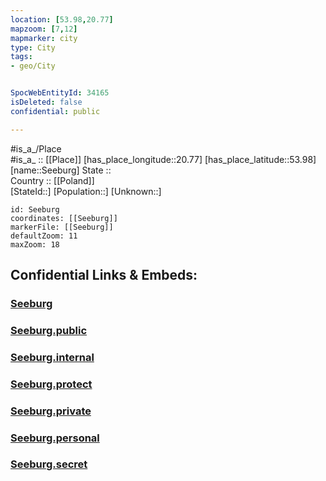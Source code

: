 ```yaml
---
location: [53.98,20.77] 
mapzoom: [7,12] 
mapmarker: city 
type: City
tags:
- geo/City


SpocWebEntityId: 34165
isDeleted: false
confidential: public

---
```

#is_a_/Place  
#is_a_ :: [[Place]] 
[has_place_longitude::20.77] 
[has_place_latitude::53.98] 
[name::Seeburg] 
State ::  
Country :: [[Poland]]  
[StateId::] 
[Population::] 
[Unknown::] 


```leaflet
id: Seeburg
coordinates: [[Seeburg]] 
markerFile: [[Seeburg]] 
defaultZoom: 11 
maxZoom: 18
```


## Confidential Links & Embeds: 

### [Seeburg](/_Standards/Earth/Continent/Europe/Europe~East/Poland/Provinces~Poland/Warmian-Masurian/City/Seeburg.md) 

### [Seeburg.public](/_public/Earth/Continent/Europe/Europe~East/Poland/Provinces~Poland/Warmian-Masurian/City/Seeburg.public.md) 

### [Seeburg.internal](/_internal/Earth/Continent/Europe/Europe~East/Poland/Provinces~Poland/Warmian-Masurian/City/Seeburg.internal.md) 

### [Seeburg.protect](/_protect/Earth/Continent/Europe/Europe~East/Poland/Provinces~Poland/Warmian-Masurian/City/Seeburg.protect.md) 

### [Seeburg.private](/_private/Earth/Continent/Europe/Europe~East/Poland/Provinces~Poland/Warmian-Masurian/City/Seeburg.private.md) 

### [Seeburg.personal](/_personal/Earth/Continent/Europe/Europe~East/Poland/Provinces~Poland/Warmian-Masurian/City/Seeburg.personal.md) 

### [Seeburg.secret](/_secret/Earth/Continent/Europe/Europe~East/Poland/Provinces~Poland/Warmian-Masurian/City/Seeburg.secret.md)

